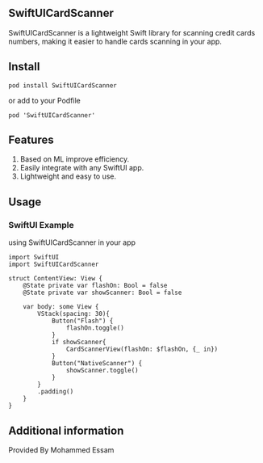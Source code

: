 ## SwiftUICardScanner
SwiftUICardScanner is a lightweight Swift library for scanning credit cards numbers, making it easier to handle cards scanning in your app.

## Install
```shell
pod install SwiftUICardScanner
```
or add to your Podfile

```shell
pod 'SwiftUICardScanner'
```

## Features
1. Based on ML improve efficiency.
2. Easily integrate with any SwiftUI app.
3. Lightweight and easy to use.

## Usage
### SwiftUI Example

using SwiftUICardScanner in your app

```shell
import SwiftUI
import SwiftUICardScanner

struct ContentView: View {
    @State private var flashOn: Bool = false
    @State private var showScanner: Bool = false

    var body: some View {
        VStack(spacing: 30){
            Button("Flash") {
                flashOn.toggle()
            }
            if showScanner{
                CardScannerView(flashOn: $flashOn, {_ in})
            }
            Button("NativeScanner") {
                showScanner.toggle()
            }
        }
        .padding()
    }
}
```

## Additional information
Provided By Mohammed Essam

